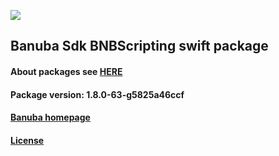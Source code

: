 [![](https://www.banuba.com/hubfs/Banuba_November2018/Images/Banuba%20SDK.png)](https://docs.banuba.com/face-ar-sdk-v1/ios/ios_overview)

## Banuba Sdk BNBScripting swift package

#### About packages see [HERE](https://docs.banuba.com/face-ar-sdk-v1/ios/ios_packages)

#### Package version: **1.8.0-63-g5825a46ccf**

#### **[Banuba homepage](https://banuba.com)**

#### **[License](https://www.banuba.com/terms)**
